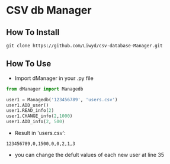 # CSV db Manager
## How To Install
```
git clone https://github.com/Liwyd/csv-database-Manager.git
```

## How To Use
- Import dManager in your .py file
```python
from dManager import Managedb

user1 = Managedb('123456789', 'users.csv')
user1.ADD_user()
user1.READ_info(2)
user1.CHANGE_info(2,1000)
user1.ADD_info(2, 500)
```

- Result in 'users.csv':
```
123456789,0,1500,0,0,2,1,3
```

- you can change the defult values of each new user at line 35
